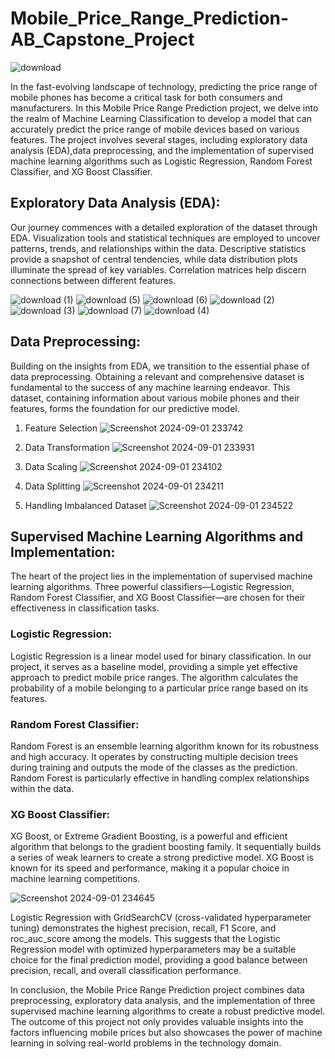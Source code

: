 # Mobile_Price_Range_Prediction-AB_Capstone_Project

![download](https://github.com/user-attachments/assets/f0dc1a4b-cf43-4cb9-8d45-81439890810b)

In the fast-evolving landscape of technology, predicting the price range of mobile phones has become a critical task for both consumers and manufacturers. In this Mobile Price Range Prediction project, we delve into the realm of Machine Learning Classification to develop a model that can accurately predict the price range of mobile devices based on various features. The project involves several stages, including exploratory data analysis (EDA),data preprocessing, and the implementation of supervised machine learning algorithms such as Logistic Regression, Random Forest Classifier, and XG Boost Classifier.

## Exploratory Data Analysis (EDA):
Our journey commences with a detailed exploration of the dataset through EDA. Visualization tools and statistical techniques are employed to uncover patterns, trends, and relationships within the data. Descriptive statistics provide a snapshot of central tendencies, while data distribution plots illuminate the spread of key variables. Correlation matrices help discern connections between different features.

![download (1)](https://github.com/user-attachments/assets/d85fde3b-5c17-4def-9140-01461ade7a8e)
![download (5)](https://github.com/user-attachments/assets/80160e7f-08f0-4def-8de7-aeb355d49954)
![download (6)](https://github.com/user-attachments/assets/789c9be4-9a18-4897-a51f-c313a24616c1)
![download (2)](https://github.com/user-attachments/assets/005b9a8f-2814-495c-9b82-967b3db211b8)
![download (3)](https://github.com/user-attachments/assets/12108efa-7a0a-41c2-bb03-aad949e91bd5)
![download (7)](https://github.com/user-attachments/assets/d6001a45-c7b0-47ce-8cc5-c3c0f63c5876)
![download (4)](https://github.com/user-attachments/assets/05da6695-9dcf-4aaf-90a6-bcb6faa80c31)


## Data Preprocessing:
Building on the insights from EDA, we transition to the essential phase of data preprocessing. Obtaining a relevant and comprehensive dataset is fundamental to the success of any machine learning endeavor. This dataset, containing information about various mobile phones and their features, forms the foundation for our predictive model.
1. Feature Selection
![Screenshot 2024-09-01 233742](https://github.com/user-attachments/assets/a6e6ceb8-04d9-4d30-bf13-4e3145a96774)

2. Data Transformation
![Screenshot 2024-09-01 233931](https://github.com/user-attachments/assets/d2155503-a451-461e-af7b-ecbc435cc23c)

3. Data Scaling
![Screenshot 2024-09-01 234102](https://github.com/user-attachments/assets/f4f326dd-d7dd-4f79-9be9-cf995d1c9d3a)

4. Data Splitting
![Screenshot 2024-09-01 234211](https://github.com/user-attachments/assets/27b4115a-d119-4a9e-8953-0c3414b38e6b)

5. Handling Imbalanced Dataset
![Screenshot 2024-09-01 234522](https://github.com/user-attachments/assets/a710b788-f639-49c2-8336-685b6cb3cce2)


## Supervised Machine Learning Algorithms and Implementation:
The heart of the project lies in the implementation of supervised machine learning algorithms. Three powerful classifiers—Logistic Regression, Random Forest Classifier, and XG Boost Classifier—are chosen for their effectiveness in classification tasks.

### Logistic Regression: 
Logistic Regression is a linear model used for binary classification. In our project, it serves as a baseline model, providing a simple yet effective approach to predict mobile price ranges. The algorithm calculates the probability of a mobile belonging to a particular price range based on its features.

### Random Forest Classifier: 
Random Forest is an ensemble learning algorithm known for its robustness and high accuracy. It operates by constructing multiple decision trees during training and outputs the mode of the classes as the prediction. Random Forest is particularly effective in handling complex relationships within the data.

### XG Boost Classifier: 
XG Boost, or Extreme Gradient Boosting, is a powerful and efficient algorithm that belongs to the gradient boosting family. It sequentially builds a series of weak learners to create a strong predictive model. XG Boost is known for its speed and performance, making it a popular choice in machine learning competitions.

![Screenshot 2024-09-01 234645](https://github.com/user-attachments/assets/c4dc6e5b-b361-43b0-bc97-1f2b0229a41d)

Logistic Regression with GridSearchCV (cross-validated hyperparameter tuning) demonstrates the highest precision, recall, F1 Score, and roc_auc_score among the models. This suggests that the Logistic Regression model with optimized hyperparameters may be a suitable choice for the final prediction model, providing a good balance between precision, recall, and overall classification performance.

In conclusion, the Mobile Price Range Prediction project combines data preprocessing, exploratory data analysis, and the implementation of three supervised machine learning algorithms to create a robust predictive model. The outcome of this project not only provides valuable insights into the factors influencing mobile prices but also showcases the power of machine learning in solving real-world problems in the technology domain.
